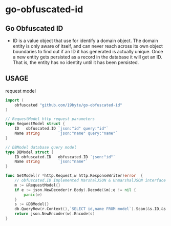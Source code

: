 # go-obfuscated-id

## Go Obfuscated ID
* ID is a value object that use for identify a domain object.
The domain entity is only aware of itself, and can never reach across its
own object boundaries to find out if an ID it has generated is actually unique.
Once a new entity gets persisted as a record in the database it will get an ID.
That is, the entity has no identity until it has been persisted.<br>

## USAGE



request model
```go
import (
    obfuscated "github.com/19byte/go-obfuscated-id"
)

// RequestModel http request parameters
type RequestModel struct {
    ID   obfuscated.ID `json:"id" query:"id"`
    Name string        `json:"name" query:"name"`
}

// DBModel database query model
type DBModel struct {
    ID obfuscated.ID   obfuscated.ID `json:"id"`
    Name string        `json:"name"`
}

func GetModel(r *http.Request,w http.ResponseWriter)error  {
    // obfuscated.ID Implemented MarshalJSON & UnmarshalJSON interface
    m := &RequestModel{}
    if e := json.NewDecoder(r.Body).Decode(&m);e != nil {
        panic(e)
    }
    s := &DBModel{}
    db.QueryRow(r.Context(),`SELECT id,name FROM model`).Scan(&s.ID,&s.Name)
    return json.NewEncoder(w).Encode(s)
}

```